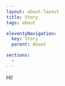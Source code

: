 ```yaml
---
layout: about-layout
title: Story
tags: about

eleventyNavigation:
  key: Story
  parent: About

sections: 
  -
---
```


Hi!